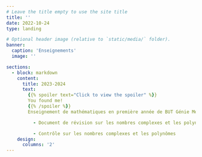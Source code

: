```yaml
---
# Leave the title empty to use the site title
title: ''
date: 2022-10-24
type: landing

# Optional header image (relative to `static/media/` folder).
banner:
  caption: 'Enseignements'
  image: ''

sections:
  - block: markdown
    content:
      title: 2023-2024
      text: 
        {{% spoiler text="Click to view the spoiler" %}}
        You found me!
        {{% /spoiler %}}
        Enseignement de mathématiques en première année de BUT Génie Mécanique et Productique à l'Université Claude Bernard Lyon 1. 

          - Document de révision sur les nombres complexes et les polynômes

          - Contrôle sur les nombres complexes et les polynômes
    design:
      columns: '2'
---
```

